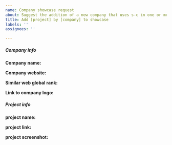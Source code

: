 ```yaml
---
name: Company showcase request
about: Suggest the addition of a new company that uses s-c in one or more of its projects
title: Add [project] by [company] to showcase
labels: ''
assignees: ''

---
```


<!-- Before requesting a new company addition, check to make sure that there are no duplicates -->

##### Company info

<!-- Name of the website's owner company -->
**Company name:** 
<!-- Link to the website's owner company -->
**Company website:**
<!-- Get the similar web global ranking at https://www.similarweb.com/ -->
**Similar web global rank:**
<!-- Vector versions of the logo are highly preferred -->
**Link to company logo:** 

##### Project info

<!-- Name of the companie's website or websites made using s-c -->
**project name:**
<!-- Link to the companie's website or websites made using s-c -->
**project link:**
<!-- Screeenshot of the landing page of the companie's website or websites made using s-c -->
**project screenshot:**
